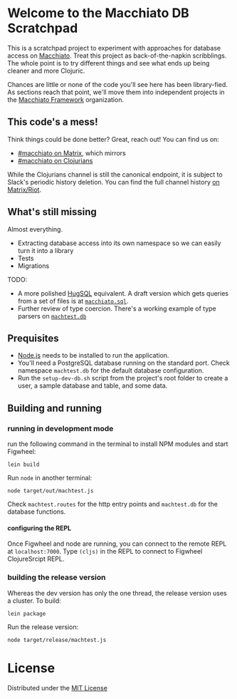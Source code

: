 # Welcome to the Macchiato DB Scratchpad

This is a scratchpad project to experiment with approaches for database access on [Macchiato](http://yogthos.net/posts/2016-11-30-Macchiato.html).  Treat this project as back-of-the-napkin scribblings. The whole point is to try different things and see what ends up being cleaner and more Clojuric.

Chances are little or none of the code you'll see here has been library-fied. As sections reach that point, we'll move them into independent projects in the [Macchiato Framework](https://github.com/macchiato-framework/) organization.

## This code's a mess!

Think things could be done better? Great, reach out! You can find us on:

- [#macchiato on Matrix](https://riot.im/app/#/room/#macchiato:matrix.org), which mirrors
- [#macchiato on Clojurians](https://clojurians.slack.com/archives/macchiato)

While the Clojurians channel is still the canonical endpoint, it is subject to Slack's periodic history deletion. You can find the full channel history [on Matrix/Riot](https://riot.im/app/#/room/#macchiato:matrix.org).

## What's still missing

Almost everything.

- Extracting database access into its own namespace so we can easily turn it into a library
- Tests
- Migrations

TODO: 

- A more polished [HugSQL](https://hugsql.org) equivalent. A draft version which gets queries from a set of files is at [`macchiato.sql`](https://github.com/macchiato-framework/macchiato-sql).
- Further review of type coercion. There's a working example of type parsers on [`machtest.db`](https://github.com/macchiato-framework/macchiato-db-scratchpad/blob/master/src/machtest/db.cljs)

## Prequisites

- [Node.js](https://nodejs.org/en/) needs to be installed to run the application.
- You'll need a PostgreSQL database running on the standard port. Check namespace `machtest.db` for the default database configuration.
- Run the `setup-dev-db.sh` script from the project's root folder to create a user, a sample database and table, and some data.

## Building and running

### running in development mode

run the following command in the terminal to install NPM modules and start Figwheel:

```
lein build
```

Run `node` in another terminal:

```
node target/out/machtest.js
```

Check `machtest.routes` for the http entry points and `machtest.db` for the database functions.

#### configuring the REPL

Once Figwheel and node are running, you can connect to the remote REPL at `localhost:7000`.
Type `(cljs)` in the REPL to connect to Figwheel ClojureSrcipt REPL.


### building the release version

Whereas the dev version has only the one thread, the release version uses a cluster. To build:

```
lein package
```

Run the release version:

```
node target/release/machtest.js
```

# License 

Distributed under the [MIT License](https://tldrlegal.com/license/mit-license)
